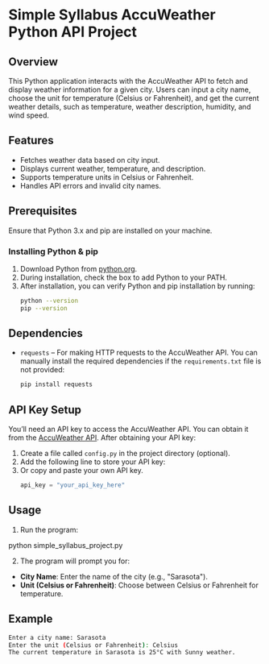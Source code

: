 # Simple Syllabus AccuWeather Python API Project

## Overview
This Python application interacts with the AccuWeather API to fetch and display weather information for a given city. Users can input a city name, choose the unit for temperature (Celsius or Fahrenheit), and get the current weather details, such as temperature, weather description, humidity, and wind speed.

## Features
* Fetches weather data based on city input.
* Displays current weather, temperature, and description.
* Supports temperature units in Celsius or Fahrenheit.
* Handles API errors and invalid city names.

 ## Prerequisites

Ensure that Python 3.x and pip are installed on your machine.

### Installing Python & pip
1. Download Python from [python.org](https://www.python.org/downloads/).
2. During installation, check the box to add Python to your PATH.
3. After installation, you can verify Python and pip installation by running:
   ```bash
   python --version
   pip --version

## **Dependencies**

- `requests` – For making HTTP requests to the AccuWeather API.
You can manually install the required dependencies if the `requirements.txt` file is not provided:
   ```bash
   pip install requests

## **API Key Setup**
   
 You’ll need an API key to access the AccuWeather API. You can obtain it from the [AccuWeather API](https://developer.accuweather.com/). After obtaining your API key:
 
1. Create a file called `config.py` in the project directory (optional).
2. Add the following line to store your API key:
3. Or copy and paste your own API key. 
   ```python
   api_key = "your_api_key_here"


## **Usage**
1. Run the program:
   
python simple_syllabus_project.py

2. The program will prompt you for:
- **City Name**: Enter the name of the city (e.g., "Sarasota").
- **Unit (Celsius or Fahrenheit)**: Choose between Celsius or Fahrenheit for temperature.

## Example
```bash
Enter a city name: Sarasota
Enter the unit (Celsius or Fahrenheit): Celsius
The current temperature in Sarasota is 25°C with Sunny weather.


